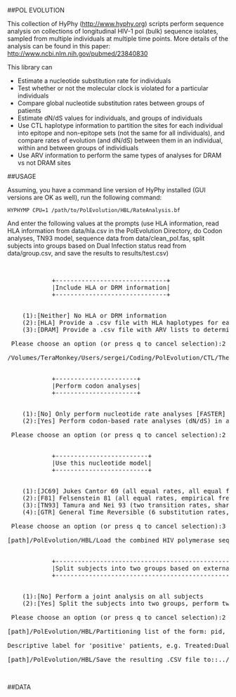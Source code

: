 ##POL EVOLUTION

This collection of HyPhy (http://www.hyphy.org) scripts perform sequence analysis
on collections of longitudinal HIV-1 pol (bulk) sequence isolates, sampled from
multiple individuals at multiple time points. More details of the analysis can 
be found in this paper: http://www.ncbi.nlm.nih.gov/pubmed/23840830

This library can 

* Estimate a nucleotide substitution rate for individuals 
* Test whether or not the molecular clock is violated for a particular individuals
* Compare global nucleotide substitution rates between groups of patients
* Estimate dN/dS values for individuals, and groups of individuals
* Use CTL haplotype information to partition the sites for each individual into epitope and non-epitope sets (not the same for all individuals), and compare rates of evolution (and dN/dS) between them in an individual, within and between groups of individiuals
* Use ARV information to perform the same types of analyses for DRAM vs not DRAM sites

##USAGE


Assuming, you have a command line version of HyPhy installed (GUI versions are 
OK as well), run the following command:

	HYPHYMP CPU=1 /path/to/PolEvolution/HBL/RateAnalysis.bf

And enter the following values at the prompts (use HLA information, read HLA information 
from data/hla.csv in the PolEvolution Directory, do Codon analyses, TN93 model, sequence data from data/clean_pol.fas,
split subjects into groups based on Dual Infection status read from data/group.csv, and save the results to results/test.csv)


<pre>


			+------------------------------+
			|Include HLA or DRM information|
			+------------------------------+


	(1):[Neither] No HLA or DRM information
	(2):[HLA] Provide a .csv file with HLA haplotypes for each patient ID
	(3):[DRAM] Provide a .csv file with ARV lists to determine relevant DRM for each patient ID

 Please choose an option (or press q to cancel selection):2

/Volumes/TeraMonkey/Users/sergei/Coding/PolEvolution/CTL/The CTL haplotype file in .CSV format:../data/hla.csv


			+----------------------+
			|Perform codon analyses|
			+----------------------+


	(1):[No] Only perform nucleotide rate analyses [FASTER]
	(2):[Yes] Perform codon-based rate analyses (dN/dS) in addition to nucleotide rate analyses

 Please choose an option (or press q to cancel selection):2


			+-------------------------+
			|Use this nucleotide model|
			+-------------------------+


	(1):[JC69] Jukes Cantor 69 (all equal rates, all equal frequencies)
	(2):[F81] Felsenstein 81 (all equal rates, empirical frequencies)
	(3):[TN93] Tamura and Nei 93 (two transition rates, shared transversion rate, empirical frequencies)
	(4):[GTR] General Time Reversible (6 substitution rates, empirical frequencies)

 Please choose an option (or press q to cancel selection):3

[path]/PolEvolution/HBL/Load the combined HIV polymerase sequence file:../data/clean_pol.fas


			+----------------------------------------------------------------------------------------------------+
			|Split subjects into two groups based on external information (e.g. dual infection, treatment status)|
			+----------------------------------------------------------------------------------------------------+


	(1):[No] Perform a joint analysis on all subjects
	(2):[Yes] Split the subjects into two groups, perform two-group analyses, and compare the rates between groups

 Please choose an option (or press q to cancel selection):2

[path]/PolEvolution/HBL/Partitioning list of the form: pid, [0/1]::../data/group.csv

Descriptive label for 'positive' patients, e.g. Treated:Dually Infected

[path]/PolEvolution/HBL/Save the resulting .CSV file to::../results/test.csv


</pre>



##DATA
	
	
